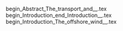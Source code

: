 begin_Abstract_The_transport_and__.tex
begin_Introduction_end_Introduction__.tex
begin_Introduction_The_offshore_wind__.tex